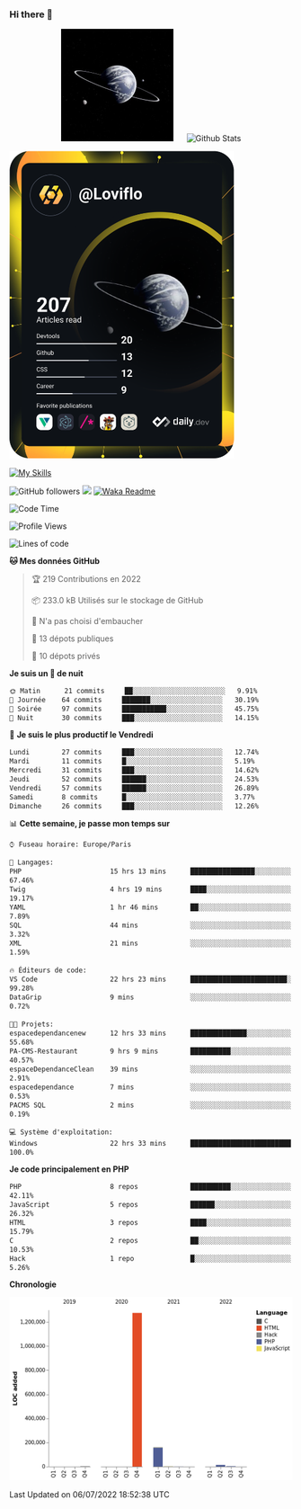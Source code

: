 ### Hi there 👋

<p align="center">
  <img src="https://github.com/Loviflo/Loviflo/blob/main/img/portrait.jpg" alt="Loviflo" height="200" style="margin-right: 20px"/>
  <img src="https://github-readme-stats.vercel.app/api?username=Loviflo&show_icons=true&theme=graywhite" alt="Github Stats" />
</p>

<a href="https://app.daily.dev/loviflo"><img src="https://github.com/loviflo/loviflo/blob/main/devcard.svg" width="400" alt="Loviflo's Dev Card"/></a>


[![My Skills](https://skillicons.dev/icons?i=php,laravel,symfony,mysql,js,ts,html,css,sass,angular,docker,webpack,vscode,figma,git,github,gitlab)](https://skillicons.dev)


![GitHub followers](https://img.shields.io/github/followers/Loviflo?label=Follow&style=social)
![](https://visitor-badge.glitch.me/badge?page_id=Loviflo.Loviflo)
[![Waka Readme](https://github.com/Loviflo/Loviflo/actions/workflows/update-stats.yml/badge.svg)](https://github.com/Loviflo/Loviflo/actions/workflows/update-stats.yml)

<!--START_SECTION:waka-->
![Code Time](http://img.shields.io/badge/Code%20Time-347%20hrs%2017%20mins-blue)

![Profile Views](http://img.shields.io/badge/Vues%20du%20profil-0-blue)

![Lines of code](https://img.shields.io/badge/Depuis%20Hello%20World%2C%20j%27ai%20%C3%A9crit-1%20Million%20Lignes%20de%20code-blue)

**🐱 Mes données GitHub** 

> 🏆 219 Contributions en 2022
 > 
> 📦 233.0 kB Utilisés sur le stockage de GitHub 
 > 
> 🚫 N'a pas choisi d'embaucher
 > 
> 📜 13 dépots publiques 
 > 
> 🔑 10 dépots privés  
 > 
**Je suis un 🦉 de nuit** 

```text
🌞 Matin      21 commits     ██░░░░░░░░░░░░░░░░░░░░░░░   9.91% 
🌆 Journée    64 commits     ███████░░░░░░░░░░░░░░░░░░   30.19% 
🌃 Soirée     97 commits     ███████████░░░░░░░░░░░░░░   45.75% 
🌙 Nuit       30 commits     ███░░░░░░░░░░░░░░░░░░░░░░   14.15%

```
📅 **Je suis le plus productif le Vendredi** 

```text
Lundi        27 commits     ███░░░░░░░░░░░░░░░░░░░░░░   12.74% 
Mardi        11 commits     █░░░░░░░░░░░░░░░░░░░░░░░░   5.19% 
Mercredi     31 commits     ███░░░░░░░░░░░░░░░░░░░░░░   14.62% 
Jeudi        52 commits     ██████░░░░░░░░░░░░░░░░░░░   24.53% 
Vendredi     57 commits     ██████░░░░░░░░░░░░░░░░░░░   26.89% 
Samedi       8 commits      █░░░░░░░░░░░░░░░░░░░░░░░░   3.77% 
Dimanche     26 commits     ███░░░░░░░░░░░░░░░░░░░░░░   12.26%

```


📊 **Cette semaine, je passe mon temps sur** 

```text
⌚︎ Fuseau horaire: Europe/Paris

💬 Langages: 
PHP                      15 hrs 13 mins      ████████████████░░░░░░░░░   67.46% 
Twig                     4 hrs 19 mins       ████░░░░░░░░░░░░░░░░░░░░░   19.17% 
YAML                     1 hr 46 mins        ██░░░░░░░░░░░░░░░░░░░░░░░   7.89% 
SQL                      44 mins             ░░░░░░░░░░░░░░░░░░░░░░░░░   3.32% 
XML                      21 mins             ░░░░░░░░░░░░░░░░░░░░░░░░░   1.59%

🔥 Éditeurs de code: 
VS Code                  22 hrs 23 mins      ████████████████████████░   99.28% 
DataGrip                 9 mins              ░░░░░░░░░░░░░░░░░░░░░░░░░   0.72%

🐱‍💻 Projets: 
espacedependancenew      12 hrs 33 mins      ██████████████░░░░░░░░░░░   55.68% 
PA-CMS-Restaurant        9 hrs 9 mins        ██████████░░░░░░░░░░░░░░░   40.57% 
espaceDependanceClean    39 mins             ░░░░░░░░░░░░░░░░░░░░░░░░░   2.91% 
espacedependance         7 mins              ░░░░░░░░░░░░░░░░░░░░░░░░░   0.53% 
PACMS SQL                2 mins              ░░░░░░░░░░░░░░░░░░░░░░░░░   0.19%

💻 Système d'exploitation: 
Windows                  22 hrs 33 mins      █████████████████████████   100.0%

```

**Je code principalement en PHP** 

```text
PHP                      8 repos             ██████████░░░░░░░░░░░░░░░   42.11% 
JavaScript               5 repos             ██████░░░░░░░░░░░░░░░░░░░   26.32% 
HTML                     3 repos             ████░░░░░░░░░░░░░░░░░░░░░   15.79% 
C                        2 repos             ██░░░░░░░░░░░░░░░░░░░░░░░   10.53% 
Hack                     1 repo              █░░░░░░░░░░░░░░░░░░░░░░░░   5.26%

```


**Chronologie**

![Chart not found](https://raw.githubusercontent.com/Loviflo/Loviflo/main/charts/bar_graph.png) 


 Last Updated on 06/07/2022 18:52:38 UTC
<!--END_SECTION:waka-->
